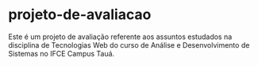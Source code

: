 # projeto-de-avaliacao
Este é um projeto de avaliação referente aos assuntos estudados na disciplina de Tecnologias Web do curso de Análise e Desenvolvimento de Sistemas no IFCE Campus Tauá.
